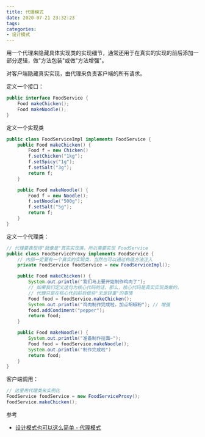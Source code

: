 ```yaml
---
title: 代理模式
date: 2020-07-21 23:32:23
tags:
categories:
- 设计模式
---
```


用一个代理来隐藏具体实现类的实现细节，通常还用于在真实的实现的前后添加一部分逻辑，做"方法包装"或做"方法增强"。

对客户端隐藏真实实现，由代理来负责客户端的所有请求。

定义一个接口：

```java
public interface FoodService {
    Food makeChicken();
    Food makeNoodle();
}
```

定义一个实现类

```java
public class FoodServiceImpl implements FoodService {
    public Food makeChicken() {
        Food f = new Chicken()
        f.setChicken("1kg");
        f.setSpicy("1g");
        f.setSalt("3g");
        return f;
    }

    public Food makeNoodle() {
        Food f = new Noodle();
        f.setNoodle("500g");
        f.setSalt("5g");
        return f;
    }
}
```

定义一个代理类：

```java
// 代理要表现得"就像是"真实实现类，所以需要实现 FoodService
public class FoodServiceProxy implements FoodService {
    // 内部一定要有一个真实的实现类，当然也可以通过构造方法注入
    private FoodService foodService = new FoodServiceImpl();

    public Food makeChicken() {
        System.out.println("我们马上要开始制作鸡肉了");
        // 如果我们定义这句为核心代码的话，那么，核心代码是真实实现类做的，
        // 代理只是在核心代码前后做些"无足轻重"的事情
        Food food = foodService.makeChicken();
        System.out.println("鸡肉制作完成啦，加点胡椒粉"); // 增强
        food.addCondiment("pepper");
        return food;
    }

    public Food makeNoodle() {
        System.out.println("准备制作拉面~");
        Food food = foodService.makeNoodle();
        System.out.println("制作完成啦")
        return food;
    }
}
```

客户端调用：

```java
// 这里用代理类来实例化
FoodService foodService = new FoodServiceProxy();
foodService.makeChicken();
```

参考

+ [设计模式也可以这么简单 - 代理模式](https://www.javadoop.com/post/design-pattern#toc_9)